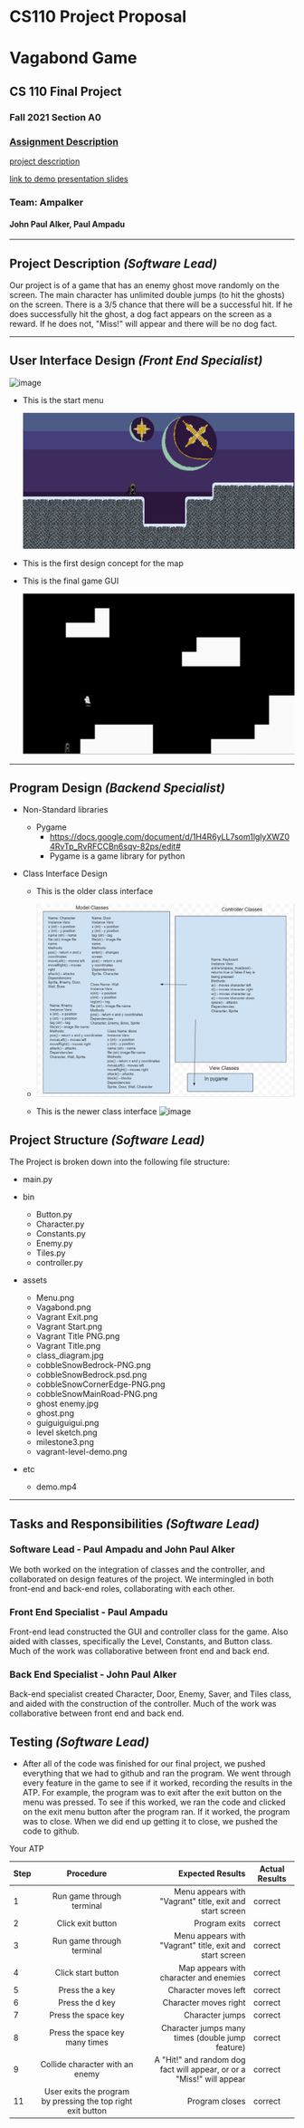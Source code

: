 # CS110 Project Proposal
# Vagabond Game
## CS 110 Final Project
### Fall 2021 Section A0
### [Assignment Description](https://docs.google.com/document/d/1H4R6yLL7som1lglyXWZ04RvTp_RvRFCCBn6sqv-82ps/edit#)

[project description](https://docs.google.com/document/d/1H4R6yLL7som1lglyXWZ04RvTp_RvRFCCBn6sqv-82ps/edit#)

[link to demo presentation slides](https://docs.google.com/presentation/d/1oAw3T_M4SXxPpZiUHrMQwgNUH4la8D80np7toceEl-4/edit?usp=sharing)

### Team: Ampalker
#### John Paul Alker, Paul Ampadu

***

## Project Description *(Software Lead)*
Our project is of a game that has an enemy ghost move randomly on the screen. The main character has unlimited double jumps (to hit the ghosts) on the screen. There is a 3/5 chance that there will be a successful hit. If he does successfully hit the ghost, a dog fact appears on the screen as a reward. If he does not, "Miss!" will appear and there will be no dog fact.

***    

## User Interface Design *(Front End Specialist)*

![image](https://user-images.githubusercontent.com/89813338/140586605-9adc09ef-7bd7-4390-bd09-4385bbdeb792.png)

* This is the start menu
   
   
   ![image](assets/vagrant-level-demo.png)

* This is the first design concept for the map


* This is the final game GUI


   ![image](assets/guiguiguigui.png)

***        

## Program Design *(Backend Specialist)*
* Non-Standard libraries
    * Pygame 
        * https://docs.google.com/document/d/1H4R6yLL7som1lglyXWZ04RvTp_RvRFCCBn6sqv-82ps/edit#
        * Pygame is a game library for python
* Class Interface Design

    * This is the older class interface
    * ![class diagram](assets/milestone3.png)


    * This is the newer class interface
    ![image](https://user-images.githubusercontent.com/89813338/145519100-6bd096a7-66b5-44e9-9cc8-1fb9670e7d5b.png)

## Project Structure *(Software Lead)*

The Project is broken down into the following file structure:
* main.py
* bin
    * Button.py
    * Character.py
    * Constants.py
    * Enemy.py
    * Tiles.py
    * controller.py
    
* assets
   * Menu.png
   * Vagabond.png
   * Vagrant Exit.png
   * Vagrant Start.png
   * Vagrant Title PNG.png
   * Vagrant Title.png
   * class_diagram.jpg
   * cobbleSnowBedrock-PNG.png
   * cobbleSnowBedrock.psd.png
   * cobbleSnowCornerEdge-PNG.png
   * cobbleSnowMainRoad-PNG.png
   * ghost enemy.jpg
   * ghost.png
   * guiguiguigui.png
   * level sketch.png
   * milestone3.png
   * vagrant-level-demo.png
   
   
   
* etc
    * demo.mp4

***

## Tasks and Responsibilities *(Software Lead)*

### Software Lead - Paul Ampadu and John Paul Alker

We both worked on the integration of classes and the controller, and collaborated on design features of the project. We intermingled in both front-end and back-end roles, collaborating with each other.

### Front End Specialist - Paul Ampadu

Front-end lead constructed the GUI and controller class for the game. Also aided with classes, specifically the Level, Constants, and Button class. Much of the work was collaborative between front end and back end. 

### Back End Specialist - John Paul Alker

Back-end specialist created Character, Door, Enemy, Saver, and Tiles class, and aided with the construction of the controller. Much of the work was collaborative between front end and back end. 

## Testing *(Software Lead)*
* After all of the code was finished for our final project, we pushed everything that we had to github and ran the program. We went through every feature in the game to see if it worked, recording the results in the ATP. For example, the program was to exit after the exit button on the menu was pressed. To see if this worked, we ran the code and clicked on the exit menu button after the program ran. If it worked, the program was to close. When we did end up getting it to close, we pushed the code to github. 

 Your ATP

| Step                  | Procedure     | Expected Results  | Actual Results |
| ----------------------|:-------------:| -----------------:| -------------- |
|  1  | Run game through terminal  | Menu appears with "Vagrant" title, exit and start screen  |     correct     |
|  2  | Click exit button  | Program exits |         correct        |
|  3  | Run game through terminal  | Menu appears with "Vagrant" title, exit and start screen  |     correct     |
|  4  | Click start button  | Map appears with character and enemies|         correct        |
|  5  | Press the a key  | Character moves left |         correct        |
|  6  | Press the d key  | Character moves right |        correct         |
|  7  | Press the space key  | Character jumps |         correct        |
|  8  | Press the space key many times | Character jumps many times (double jump feature) |        correct         |
|  9  | Collide character with an enemy | A "Hit!" and random dog fact will appear, or or a "Miss!" will appear |        correct         |
|  11  | User exits the program by pressing the top right exit button | Program closes |        correct         |
